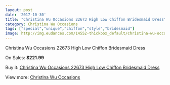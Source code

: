 ```yaml
---
layout: post
date: '2017-10-30'
title: "Christina Wu Occasions 22673 High Low Chiffon Bridesmaid Dress"
category: Christina Wu Occasions
tags: ["special","unique","chiffon","style","bridesmaid"]
image: http://img.eudances.com/14552-thickbox_default/christina-wu-occasions-22673-high-low-chiffon-bridesmaid-dress.jpg
---
```

Christina Wu Occasions 22673 High Low Chiffon Bridesmaid Dress

On Sales: **$221.99**
<a href="https://www.eudances.com/en/christina-wu-occasions/4356-christina-wu-occasions-22673-high-low-chiffon-bridesmaid-dress.html"><amp-img layout="responsive" width="600" height="600" src="//img.eudances.com/14552-thickbox_default/christina-wu-occasions-22673-high-low-chiffon-bridesmaid-dress.jpg" alt="Christina Wu Occasions 22673 High Low Chiffon Bridesmaid Dress 0" /></a>
<a href="https://www.eudances.com/en/christina-wu-occasions/4356-christina-wu-occasions-22673-high-low-chiffon-bridesmaid-dress.html"><amp-img layout="responsive" width="600" height="600" src="//img.eudances.com/14555-thickbox_default/christina-wu-occasions-22673-high-low-chiffon-bridesmaid-dress.jpg" alt="Christina Wu Occasions 22673 High Low Chiffon Bridesmaid Dress 1" /></a>
<a href="https://www.eudances.com/en/christina-wu-occasions/4356-christina-wu-occasions-22673-high-low-chiffon-bridesmaid-dress.html"><amp-img layout="responsive" width="600" height="600" src="//img.eudances.com/14554-thickbox_default/christina-wu-occasions-22673-high-low-chiffon-bridesmaid-dress.jpg" alt="Christina Wu Occasions 22673 High Low Chiffon Bridesmaid Dress 2" /></a>
<a href="https://www.eudances.com/en/christina-wu-occasions/4356-christina-wu-occasions-22673-high-low-chiffon-bridesmaid-dress.html"><amp-img layout="responsive" width="600" height="600" src="//img.eudances.com/14553-thickbox_default/christina-wu-occasions-22673-high-low-chiffon-bridesmaid-dress.jpg" alt="Christina Wu Occasions 22673 High Low Chiffon Bridesmaid Dress 3" /></a>

Buy it: [Christina Wu Occasions 22673 High Low Chiffon Bridesmaid Dress](https://www.eudances.com/en/christina-wu-occasions/4356-christina-wu-occasions-22673-high-low-chiffon-bridesmaid-dress.html "Christina Wu Occasions 22673 High Low Chiffon Bridesmaid Dress")

View more: [Christina Wu Occasions](https://www.eudances.com/en/59-christina-wu-occasions "Christina Wu Occasions")
